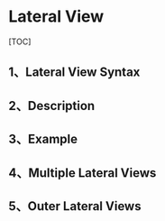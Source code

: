 # Lateral View

[TOC]

## 1、Lateral View Syntax

## 2、Description

## 3、Example

## 4、Multiple Lateral Views

## 5、Outer Lateral Views